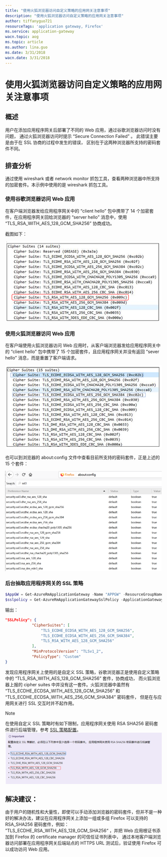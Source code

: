 ```yaml
---
title: "使用火狐浏览器访问自定义策略的应用网关注意事项"
description: "使用火狐浏览器访问自定义策略的应用网关注意事项"
author: tiffanyguo721
resourceTags: 'application gateway, Firefox'
ms.service: application-gateway
wacn.topic: aog
ms.topic: article
ms.author: lina.guo
ms.date: 3/31/2018
wacn.date: 3/31/2018
---
```


# 使用火狐浏览器访问自定义策略的应用网关注意事项

## 概述

用户在添加应用程序网关后部署了不同的 Web 应用，通过谷歌浏览器访问时没有问题， 通过火狐浏览器访问时提示 “Secure Connection Failed” 。 此错误主要是由于在 SSL 协商的过程中发生的错误， 区别在于这两种浏览器所支持的密码套件不同。

## 排查分析

通过使用 wireshark 或者 network monitor 抓包工具，查看两种浏览器中所支持的加密套件。本示例中使用的是 wireshark 抓包工具。

### 使用谷歌浏览器访问 Web 应用

在客户端浏览器发给应用程序网关中的 “client hello” 包中携带了 14 个加密套件，在应用程序网关回给浏览器的 “server hello” 消息中，使用 “TLS_RSA_WITH_AES_128_GCM_SHA256” 协商成功。

截图如下：

![](./media/aog-application-gateway-using-firefox-access-application-gateway/google-package.png)

### 使用火狐浏览器访问 Web 应用

在客户端使用火狐浏览器访问 Web 应用时，从客户端浏览器发给应用程序网关中的 “client hello” 包中携带了 15 个加密套件，且应用程序网关并没有返回 “sever hello” 消息，而是重置了客户端请求。

![](./media/aog-application-gateway-using-firefox-access-application-gateway/firefox-package1.png)

也可以到浏览器的 about:config 文件中查看目前所支持的密码套件，正是上述的 15 个套件：

![](./media/aog-application-gateway-using-firefox-access-application-gateway/firefox-package2.png)

### 后台抽取应用程序网关的 SSL 策略

```powershell
$AppGW = Get-AzureRmApplicationGateway -Name "APPGW" -ResourceGroupName "APPGWRG"
$sslpolicy = Get-AzureRmApplicationGatewaySslPolicy -ApplicationGateway $AppGW
```

输出：

```json
"SSLPolicy": {
            "CipherSuites": [
                "TLS_ECDHE_ECDSA_WITH_AES_128_GCM_SHA256",
                "TLS_ECDHE_ECDSA_WITH_AES_256_GCM_SHA384",
                "TLS_RSA_WITH_AES_128_GCM_SHA256"
            ],
            "MinProtocolVersion": "TLSv1_2",
            "PolicyType": "Custom"
}
```

发现应用程序网关上使用的是自定义 SSL 策略，谷歌浏览器正是使用自定义策略中的 “TLS_RSA_WITH_AES_128_GCM_SHA256” 套件，协商成功， 而火狐浏览器上报的 cipher suites 中并没有这一套件。火狐浏览器中虽然有 “TLS_ECDHE_ECDSA_WITH_AES_128_GCM_SHA256” 和 “TLS_ECDHE_ECDSA_WITH_AES_256_GCM_SHA384” 密码套件， 但是在与应用网关进行 SSL 交互时并不起作用。

> [!NOTE]
> 在使用自定义 SSL 策略时有如下限制，应用程序网关使用 RSA SHA256 密码套件进行后端管理，参考 [SSL 策略配置](https://docs.azure.cn/zh-cn/application-gateway/application-gateway-configure-ssl-policy-powershell#configure-a-custom-ssl-policy)。
> ![](./media/aog-application-gateway-using-firefox-access-application-gateway/cipher-suite.png)

## 解决建议：

由于用户的随机性和大量性，即使可以手动添加浏览器的密码套件，但并不是一种好的解决办法，建议在应用程序网关上添加一组或多组 Firefox 可以支持的 RSA_SHA256 密码套件，例如： ”TLS_ECDHE_RSA_WITH_AES_128_GCM_SHA256“ ，并把 Web 应用根证书添加到 Firefox 的 certificate manager 的可信任证书列表中， 通过本地客户端浏览器访问部署在应用程序网关后端站点的 HTTPS URL 测试后，验证使用 Firefox 可以成功访问 Web 应用。
